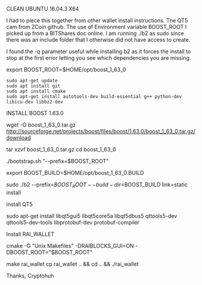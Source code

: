 CLEAN UBUNTU 16.04.3 X64

I had to piece this together from other wallet install instructions. The QT5 cam from ZCoin github. The use of Environment variable BOOST_ROOT I picked up from a BITShares doc online. I am running ./b2 as sudo since there was an include folder that I otherwise did not have access to create.

I found the -q parameter useful while installing b2 as it forces the install to stop at the first error letting you see which dependencies you are missing.

export BOOST_ROOT=$HOME/opt/boost_1_63_0

    sudo apt-get update
    sudo apt install git
    sudo apt install cmake
    sudo apt-get install autotools-dev build-essential g++ python-dev libicu-dev libbz2-dev

INSTALL BOOST 1.63.0

wget -O boost_1_63_0.tar.gz http://sourceforge.net/projects/boost/files/boost/1.63.0/boost_1_63_0.tar.gz/download

tar xzvf boost_1_63_0.tar.gz
cd boost_1_63_0

./bootstrap.sh "--prefix=$BOOST_ROOT"


export BOOST_BUILD=$HOME/opt/boost_1_63_0.BUILD

sudo ./b2 --prefix=$BOOST_ROOT --build-dir=$BOOST_BUILD link=static install

install QT5

sudo apt-get install libqt5gui5 libqt5core5a libqt5dbus5 qttools5-dev qttools5-dev-tools libprotobuf-dev protobuf-compiler

Install RAI_WALLET

cmake -G "Unix Makefiles" -DRAIBLOCKS_GUI=ON -DBOOST_ROOT="$BOOST_ROOT"

make rai_wallet
cp rai_wallet .. && cd .. && ./rai_wallet

Thanks,
Cryptohuh